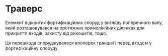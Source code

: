 # Траверс

Елемент відкритих фортифікаційних споруд у вигляду
поперечного валу, який розташовувався на протяжних
прямолінійних ділянках для прикриття входів,
захисту від рикошетів, тощо.  

Ця перешкода споруджувалася впоперек траншеї і
перед входом у фортифікаційну споруду.   
